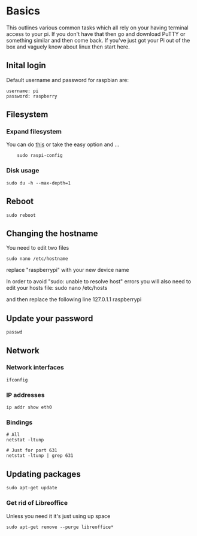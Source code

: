 # Basics
This outlines various common tasks which all rely on your having terminal access to your pi.
If you don't have that then go and download PuTTY or something similar and then come back.
If you've just got your Pi out of the box and vaguely know about linux then start here.

## Inital login
Default username and password for raspbian are:

    username: pi
    password: raspberry

## Filesystem
### Expand filesystem
You can do [this](http://raspberrypi.stackexchange.com/a/501) or take the easy option
and ...
```
    sudo raspi-config
```

### Disk usage
    sudo du -h --max-depth=1

## Reboot
    sudo reboot

## Changing the hostname
You need to edit two files

    sudo nano /etc/hostname

replace "raspberrypi" with your new device name

In order to avoid "sudo: unable to resolve host" errors you will also need to edit your hosts file:
    sudo nano /etc/hosts

and then replace the following line
    127.0.1.1	raspberrypi

## Update your password
    passwd

## Network
### Network interfaces
    ifconfig

### IP addresses
    ip addr show eth0

### Bindings
    # All
    netstat -ltunp
    
    # Just for port 631
    netstat -ltunp | grep 631

## Updating packages
    sudo apt-get update

### Get rid of Libreoffice
Unless you need it it's just using up space

```
sudo apt-get remove --purge libreoffice*
```
